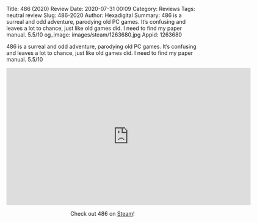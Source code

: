 Title: 486 (2020) Review
Date: 2020-07-31 00:09
Category: Reviews
Tags: neutral review
Slug: 486-2020
Author: Hexadigital
Summary: 486 is a surreal and odd adventure, parodying old PC games. It’s confusing and leaves a lot to chance, just like old games did. I need to find my paper manual. 5.5/10
og_image: images/steam/1263680.jpg
Appid: 1263680

486 is a surreal and odd adventure, parodying old PC games. It’s confusing and leaves a lot to chance, just like old games did. I need to find my paper manual. 5.5/10

<center><iframe src="https://www.youtube.com/embed/T6wLvWsT3LA?feature=oembed" allow="accelerometer; autoplay; encrypted-media; gyroscope; picture-in-picture" width="640" height="360" frameborder="0"></iframe>

Check out 486 on [Steam](https://store.steampowered.com/app/1263680/?curator_clanid=34633900)!</center>
